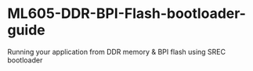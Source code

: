 # ML605-DDR-BPI-Flash-bootloader-guide
Running your application from DDR memory &amp; BPI flash using SREC bootloader
